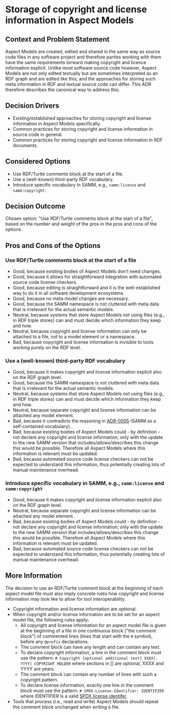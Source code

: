 # Storage of copyright and license information in Aspect Models

## Context and Problem Statement

Aspect Models are created, edited and shared in the same way as source code files in any software
project and therefore parties working with them have the same requirements torward making copyright
and licence information explicit. Unlike most software source code however, Aspect Models are not
only edited textually but are sometimes interpreted as an RDF graph and are edited like this; and
the approaches for storing such meta information in RDF and textual source code can differ. This ADR
therefore describes the canonical way to address this.

## Decision Drivers

* Existing/established approaches for storing copyright and license information in Aspect Models
  specifically.
* Common practices for storing copyright and license information in source code in general.
* Common practices for storing copyright and license information in RDF documents.

## Considered Options

* Use RDF/Turtle comments block at the start of a file.
* Use a (well-known) third-party RDF vocabulary.
* Introduce specific vocabulary in SAMM, e.g., `samm:license` and `samm:copyright`.

## Decision Outcome

Chosen option: "Use RDF/Turtle comments block at the start of a file", based on the number and
weight of the pros in the pros and cons of the options.

## Pros and Cons of the Options

### Use RDF/Turtle comments block at the start of a file

* Good, because existing bodies of Aspect Models don't need changes.
* Good, because it allows for straightforward integration with automated source code license
  checkers.
* Good, because editing is straightforward and it is the well-established way to do it in all
  software development ecosystems.
* Good, because no meta model changes are necessary.
* Good, because the SAMM namespace is not cluttered with meta data that is irrelevant for the actual
  semantic models.
* Neutral, because systems that store Aspect Models not using files (e.g., in RDF triple stores) can
  and must decide which information they keep and how.
* Neutral, because copyright and license information can only be attached to a file, not to a model
  element or a namespace.
* Bad, because copyright and license information is invisible to tools working purely on the RDF
  level.

### Use a (well-known) third-party RDF vocabulary

* Good, because it makes copyright and license information explicit also on the RDF graph level.
* Good, because the SAMM namespace is not cluttered with meta data that is irrelevant for the actual
  semantic models.
* Neutral, because systems that store Aspect Models not using files (e.g., in RDF triple stores) can
  and must decide which information they keep and how.
* Neutral, because separate copyright and license information can be attached any model element.
* Bad, because it contradicts the reasoning in [ADR-0005](0005-rdf-vocabulary.md) (SAMM as a
  self-contained vocabulary).
* Bad, because existing bodies of Aspect Models could - by definition - not declare any copyright
  and license information; only with the update to the new SAMM version that
  includes/allows/describes this change this would be possible. Therefore all Aspect Models where
  this information is relevant must be updated.
* Bad, because automated source code license checkers can not be expected to understand this
  information, thus potentially creating lots of manual maintenance overhead.
  
### Introduce specific vocabulary in SAMM, e.g., `samm:license` and `samm:copyright`

* Good, because it makes copyright and license information explicit also on the RDF graph level.
* Neutral, because separate copyright and license information can be attached any model element.
* Bad, because existing bodies of Aspect Models could - by definition - not declare any copyright
  and license information; only with the update to the new SAMM version that
  includes/allows/describes this change this would be possible. Therefore all Aspect Models where
  this information is relevant must be updated.
* Bad, because automated source code license checkers can not be expected to understand this
  information, thus potentially creating lots of manual maintenance overhead.

## More Information

The decision to use an RDF/Turtle comment block at the beginning of each aspect model file must also
imply concrete rules how copyright and license information may look like to allow for tool
interoperability.

* Copyright information and license information are optional.
* When copyright and/or license information are to be set for an aspect model file, the following
  rules apply:
   * All copyright and license information for an aspect model file is given at the beginning of a
     file in one continuous block ("the comment block") of commented lines (lines that start with
     the `#` symbol), before any `@prefix` declarations.
   * The comment block can have any length and can contain any text.
   * To declare copyright information, a line in the comment block must use the pattern:
     `# Copyright [optional additional text] XXXX[-YYYY] COPYRIGHT HOLDER` where sections in []
     are optional, XXXX and YYYY are years.
   * The comment block can contain any number of lines with such a copyright pattern.
   * To declare license information, exactly one line in the comment block must use the pattern: `#
     SPDX-License-Identifier: IDENTIFIER` where IDENTIFIER is a valid [SPDX license
     identifer](https://spdx.org/licenses/).
* Tools that process (i.e., read and write) Aspect Models should repeat the comment block unchanged
  when writing a file.

